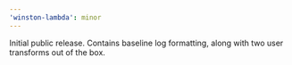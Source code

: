 ```yaml
---
'winston-lambda': minor
---
```


Initial public release. Contains baseline log formatting, along with two user transforms out of the box.
